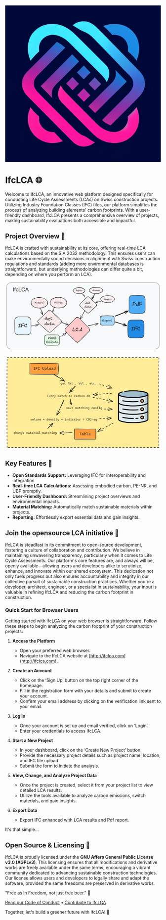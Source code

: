 ![Logo](/public/logo.png)

# IfcLCA 🌐

Welcome to IfcLCA, an innovative web platform designed specifically for conducting Life Cycle Assessments (LCAs) on Swiss construction projects. Utilizing Industry Foundation Classes (IFC) files, our platform simplifies the process of analyzing building elements' carbon footprints. With a user-friendly dashboard, IfcLCA presents a comprehensive overview of projects, making sustainability evaluations both accessible and impactful.

## Project Overview 🏢

IfcLCA is crafted with sustainability at its core, offering real-time LCA calculations based on the SIA 2032 methodology. This ensures users can make environmentally sound decisions in alignment with Swiss construction regulations and standards (adding more environmental databases is straightforward, but underlying methodologies can differ quite a bit, depending on where you perform an LCA).

![Process Diagram](/public/process.png)

![Data Flow](/public/WebAppDataFlow.png)

## Key Features 🔑

- **Open Standards Support:** Leveraging IFC for interoperability and integration.
- **Real-time LCA Calculations:** Assessing embodied carbon, PE-NR, and UBP promptly.
- **User-Friendly Dashboard:** Streamlining project overviews and environmental impacts.
- **Material Matching:** Automatically match sustainable materials within projects.
- **Reporting:** Effortlessly export essential data and gain insights.

## Join the opensource LCA initiative 🚀

IfcLCA is steadfast in its commitment to open-source development, fostering a culture of collaboration and contribution. We believe in maintaining unwavering transparency, particularly when it comes to Life Cycle Assessments. 
Our platform's core features are, and always will be, openly available—allowing users and developers alike to scrutinize, enhance, and innovate within our shared ecosystem. 
This dedication not only fuels progress but also ensures accountability and integrity in our collective pursuit of sustainable construction practices. 
Whether you're a developer, architect, engineer, or a specialist in sustainability, your input is valuable in refining IfcLCA and reducing the carbon footprint in construction.

### Quick Start for Browser Users

Getting started with IfcLCA on your web browser is straightforward. Follow these steps to begin analyzing the carbon footprint of your construction projects:

1. **Access the Platform**
   - Open your preferred web browser.
   - Navigate to the IfcLCA website at [http://ifclca.com](http://ifclca.com).

2. **Create an Account**
   - Click on the ‘Sign Up’ button on the top right corner of the homepage.
   - Fill in the registration form with your details and submit to create your account.
   - Confirm your email address by clicking on the verification link sent to your email.

3. **Log In**
   - Once your account is set up and email verified, click on ‘Login’.
   - Enter your credentials to access IfcLCA.

4. **Start a New Project**
   - In your dashboard, click on the ‘Create New Project’ button.
   - Provide the necessary project details such as project name, location, and IFC file upload.
   - Submit the form to initiate the analysis.

5. **View, Change, and Analyze Project Data**
   - Once the project is created, select it from your project list to view detailed LCA results.
   - Utilize the tools available to analyze carbon emissions, switch materials, and gain insights.

6. **Export Data**
   - Export IFC enhanced with LCA results and Pdf report.

It's that simple...

## Open Source & Licensing 📄

IfcLCA is proudly licensed under the **GNU Affero General Public License v3.0 (AGPLv3)**. This licensing ensures that all modifications and derivative works are freely available under the same terms, encouraging a vibrant community dedicated to advancing sustainable construction technologies. 
Our license allows users and developers to legally share and adapt the software, provided the same freedoms are preserved in derivative works.

"Free as in Freedom, not just free beer." 🍻 

[Read our Code of Conduct](CODE_OF_CONDUCT.md) • [Contribute to IfcLCA](CONTRIBUTING.md)

Together, let's build a greener future with IfcLCA! 🌿
